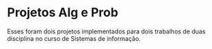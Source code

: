 # Projetos Alg e Prob

Esses foram dois projetos implementados para dois trabalhos de duas disciplina no curso de Sistemas de informação.
